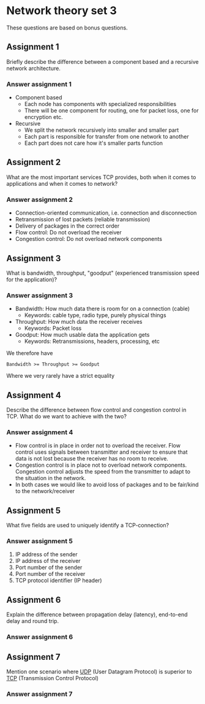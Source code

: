 # Network theory set 3

These questions are based on bonus questions.

## Assignment 1

Briefly describe the difference between a component based and a recursive
network architecture.

### Answer assignment 1

- Component based
   - Each node has components with specialized responsibilities
   - There will be one component for routing, one for packet loss, one for
     encryption etc.
- Recursive
   - We split the network recursively into smaller and smaller part
   - Each part is responsible for transfer from one network to another
   - Each part does not care how it's smaller parts function

## Assignment 2

What are the most important services TCP provides, both when it comes to
applications and when it comes to network?

### Answer assignment 2

- Connection-oriented communication, i.e. connection and disconnection
- Retransmission of lost packets (reliable transmission)
- Delivery of packages in the correct order
- Flow control: Do not overload the receiver
- Congestion control: Do not overload network components

## Assignment 3

What is bandwidth, throughput, "goodput" (experienced transmission speed for the
application)?

### Answer assignment 3

- Bandwidth: How much data there is room for on a connection (cable)
   - Keywords: cable type, radio type, purely physical things
- Throughput: How much data the receiver receives
   - Keywords: Packet loss
- Goodput: How much usable data the application gets
   - Keywords: Retransmissions, headers, processing, etc

We therefore have

```text
Bandwidth >= Throughput >= Goodput
```

Where we very rarely have a strict equality

## Assignment 4

Describe the difference between flow control and congestion control in TCP.
What do we want to achieve with the two?

### Answer assignment 4

- Flow control is in place in order not to overload the receiver.
  Flow control uses signals between transmitter and receiver to ensure that data
  is not lost because the receiver has no room to receive.
- Congestion control is in place not to overload network components.
  Congestion control adjusts the speed from the transmitter to adapt to the
  situation in the network.
- In both cases we would like to avoid loss of packages and to be fair/kind to
  the network/receiver

## Assignment 5

What five fields are used to uniquely identify a TCP-connection?

### Answer assignment 5

1. IP address of the sender
1. IP address of the receiver
1. Port number of the sender
1. Port number of the receiver
1. TCP protocol identifier (IP header)

## Assignment 6

Explain the difference between propagation delay (latency), end-to-end delay and
round trip.

### Answer assignment 6

## Assignment 7

Mention one scenario where
[UDP](https://en.wikipedia.org/wiki/User_Datagram_Protocol) (User Datagram
Protocol) is superior to
[TCP](https://en.wikipedia.org/wiki/Transmission_Control_Protocol)
(Transmission Control Protocol)

### Answer assignment 7
